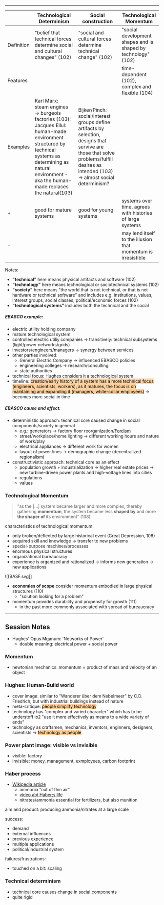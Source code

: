 ----

|               | Technological Determinism                                                                                                                                                                                       | Social construction                                                                                                                                                                   | Technological Momentum                                        |
| ------------- | --------------------------------------------------------------------------------------------------------------------------------------------------------------------------------------------------------------- | ------------------------------------------------------------------------------------------------------------------------------------------------------------------------------------- | ------------------------------------------------------------- |
| Definition    | "belief that technical forces determine social and cultural changes" (102)                                                                                                                                      | "social and cultural forces determine technical change" (102)                                                                                                                         | "social development shapes and is shaped by technology" (102) |
| Features      |                                                                                                                                                                                                                 |                                                                                                                                                                                       | time-dependent (102), complex and flexible (104)              |
| Examples      | Karl Marx: steam engines → burgeois factories (103); Jacques Ellul: human-made environment structured by technical systems as determining as natural environment - aka the human-made replaces the natural(103) | Bijker/Pinch: social/interest groups define artifacts by selection, designs that survive are those that solve problems/fulfill desires as intended (103) → almost social determinism? |                                                               |
| +    | good for mature systems                                                                                                                                                                                         | good for young systems                                                                                                                                                                | systems over time, agrees with histories of large systems                                                              |
| - |                                                                                                                                                                                                                 |                                                                                                                                                                                       | may lend itself to the illusion that momentum is irresistible                                                              |

Notes:
- **"technical"** here means physical artifacts and software (102)
- **"technology"** here means technological or sociotechnical systems (102)
- **"society"** here means "the world that is not technical, or that is not hardware or technical software" and includes e.g. institutions, values, interest groups, social classes, political/economic forces (102)
- **"technological systems"** includes both the technical and the social

##### EBASCO example:
- electric utility holding company
- mature technological system
- controlled electric utiliy companies → transitively: technical subsystems (light/power networks/grids)
- investors/engineers/managers → synergy between services
- other parties involved:
	- General Electric Company → influenced EBASCO policies
	- engineering colleges → research/consulting
	- state authorities
- technical focus: Hughes considers it a technological system
- timeline: <mark style="background: #FFB86CA6;">creation/early history of a system has a more technical focus (engineers, scientists, workers), as it matures, the focus is on maintaining and expanding it (managers, white-collar employees)</mark> → becomes more social in time

##### EBASCO cause and effect:
- deterministic approach: technical core caused change in social components/society in general
	- e.g.: generators → factory floor reorganization/[Fordism](https://en.wikipedia.org/wiki/Fordism)
	- street/workplace/home lighting → different working hours and nature of work/play
	- electrical appliances → different work for women
	- layout of power lines → demographic change (decentralized regionalism)
- constructivistic approach: technical core as an effect
	- population growth + industrialization → higher real estate prices → new turbine-driven power plants and high-voltage lines into cities
	- regulations
	- values

### Technological Momentum

>"as the [...] system became larger and more complex, thereby gathering **momentum**, the system became less **shaped by** and more **the shaper of** its environment" (108)

characteristics of technological momentum:
- only broken/deflected by large historical event (Great Depression, 108)
- acquired skill and knowledge → transfer to new problems
- special-purpose machines/processes
- enormous physical structures
- organizational bureaucracy
- experience is organized and rationalized → informs new generation → new applications

![[BASF.svg]]

- **economies of scope** consider momentum embodied in large physical structures (110)
	- "solution looking for a problem"
- momentum provides durability and propensity for growth (111)
	- in the past more commonly associated with spread of bureaucracy

----

## Session Notes

- Hughes' Opus Mganum: 'Networks of Power'
	- double meaning: electrical power + social power

### Momentum

- newtonian mechanics: momentum = product of mass and velocity of an object

### Hughes: Human-Build world

- cover image: similar to "Wanderer über dem Nebelmeer" by C.D. Friedrich, but with industrial buildings instead of nature
- meta-critique: <mark style="background: #FFB86CA6;">people simplify technology</mark>
- technology has "complex and varied character" which has to be understoff io2 "use it more effectively as means to a wide variety of ends"
- technology as craftsmen, mechanics, inventors, enginners, designers, scientists → <mark style="background: #FFB86CA6;">technology as people</mark>

### Power plant image: visible vs invisible

- visible: factory
- invisible: money, management, exmployees, carbon footprint

### Haber process

- [Wikipedia article](https://de.wikipedia.org/wiki/Haber-Bosch-Verfahren)
	- ammonia "out of thin air"
	- [video abt Haber;s life](https://www.youtube.com/watch?v=EvknN89JoWo)
	- nitrates/ammonia essential for fertilizers, but also munition

aim and product: producing ammonia/nitrates at a large scale

success: 
- demand
- external influences
- previous experience
- multiple applications
- political/industrial system

failures/frustrations:
- touched on a bit: scaling

### Technical determinism

- technical core causes change in social components
- quite rigid